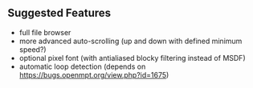 ## Suggested Features

- full file browser
- more advanced auto-scrolling (up and down with defined minimum speed?)
- optional pixel font (with antialiased blocky filtering instead of MSDF)
- automatic loop detection (depends on https://bugs.openmpt.org/view.php?id=1675)

